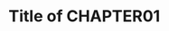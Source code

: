 # Title of CHAPTER01

<!-- START revision history -->
<!-- END revision history -->

<!-- START toc -->
<!-- END toc -->
